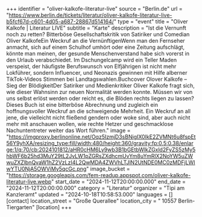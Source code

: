 +++
identifier = "oliver-kalkofe-literatur-live"
source = "Berlin.de"
url = "https://www.berlin.de/tickets/literatur/oliver-kalkofe-literatur-live-b5fcf67d-c601-4d05-a687-28867d514164/"
type = "event"
title = "Oliver Kalkofe | Literatur LIVE"
subtitle = "Karte"
description = "Ist die Vernunft noch zu retten? Bitterböse Gesellschaftskritik von Satiriker und Comedian Oliver KalkofeEin Weckruf an die VernünftigenWenn man den Fernseher anmacht, sich auf einem Schulhof umhört oder eine Zeitung aufschlägt, könnte man meinen, der gesunde Menschenverstand habe sich vorerst in den Urlaub verabschiedet. Im Dschungelcamp wird ein Teller Maden verspeist, der häufigste Berufswunsch von Elfjährigen ist nicht mehr Lokführer, sondern Influencer, und Neonazis gewinnen mit Hilfe alberner TikTok-Videos Stimmen bei Landtagswahlen.Buchcover Olover Kalkofe – Sieg der BlödigkeitDer Satiriker und Medienkritiker Oliver Kalkofe fragt sich, wie dieser Wahnsinn zur neuen Normalität werden konnte. Müssen wir von uns selbst erlöst werden oder reicht es, die Blöden rechts liegen zu lassen?Dieses Buch ist eine bitterböse Abrechnung und zugleich ein hoffnungsvoller Weckruf an die schweigende Mehrheit. Ein Weckruf an all jene, die vielleicht nicht fließend gendern oder woke sind, aber auch nicht mehr mit anschauen wollen, wie rechte Hetzer und geschmacklose Nachuntentreter weiter das Wort führen."
image = "https://imgproxy.berlinonline.net/Oqz5IzmjD3sBNigIX0IkE2ZVMNt6u8fspEt56Y9yhXA/resizing_type:fill/width:480/height:360/gravity:fp:0.5:0.38/enlarge:1/q:70/cb:2024101812/aHR0cHM6Ly9wb3B1bGEtbWlkZGxld2FyZS5zMy5hbWF6b25hd3MuY29tL2JvLW1pZGRsZXdhcmUvYm8uYmRlX2NoYW5uZWwuZXZlbnQvaW1hZ2VzLzI4L2QwMDA4ZWVhLTJlN2UtNDE0MC0zMDFjLWIwYTU0NjA5OWViMy5qcGc.png"
image_bucket = "https://storage.googleapis.com/fem-readup.appspot.com/oliver-kalkofe-literatur-live.webp"
start_date = "2024-11-12T20:00:00.000"
end_date = "2024-11-12T20:00:00.000"
category = "Literatur"
organizer = "Tipi am Kanzleramt"
updated = "2024-10-18T10:58:53.000"
languages = []
[contact]
location_street = "Große Querallee"
location_city = " 10557 Berlin-Tiergarten"
[location]
+++